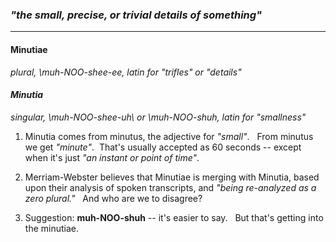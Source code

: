 ### *"the small, precise, or trivial details of something"*
***
#### Minutiae
*plural, \muh-NOO-shee-ee\, latin for "trifles" or "details"*
#### *Minutia*
*singular, \muh-NOO-shee-uh\ or \muh-NOO-shuh\, latin for "smallness"*

1. Minutia comes from minutus, the adjective for *"small"*. &nbsp; From minutus we get *"minute"*. &nbsp;That's usually accepted as 60 seconds -- except when it's just *"an instant or point of time"*. 

2. Merriam-Webster believes that Minutiae is merging with Minutia, based upon their analysis of spoken transcripts, and *"being re-analyzed as a zero plural."* &nbsp; And who are we to disagree?

3. Suggestion: **muh-NOO-shuh** -- it's easier to say. &nbsp; But that's getting into the minutiae.
